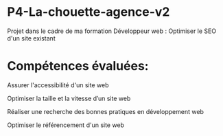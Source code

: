 # P4-La-chouette-agence-v2
Projet dans le cadre de ma formation Développeur web : Optimiser le SEO d'un site existant

# Compétences évaluées:

Assurer l'accessibilité d'un site web

Optimiser la taille et la vitesse d’un site web

Réaliser une recherche des bonnes pratiques en développement web

Optimiser le référencement d'un site web


